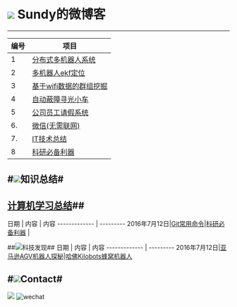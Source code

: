 # ![](http://i.imgur.com/S7xBFja.png) Sundy的微博客

------
编号  | 项目
------------- | ---------
1  | [分布式多机器人系统](https://github.com/sundyCoder/MultiRobots/blob/master/README.md)
2  | [多机器人ekf定位](https://github.com/sundyCoder/KalmanFilter)
3  | [基于wifi数据的群组挖掘](https://github.com/sundyCoder/Group-Detection)
4  | [自动蔽障寻光小车](https://github.com/sundyCoder/CarRobot)
5  | [公司员工请假系统](https://github.com/sundyCoder/LeaveApplicationSystem)
6. | [微信(无需联网)](https://github.com/sundyCoder/wechat)
7. | [IT技术总结](https://github.com/sundyCoder/CSK)
8  | [科研必备利器](https://github.com/sundyCoder/CSK/blob/master/2016-7/Research-Tools.md)

#![](http://i.imgur.com/S7xBFja.png)知识总结#
---
## [计算机学习总结](https://github.com/sundyCoder/CSK)##
日期  | 内容  | 内容
------------- | ---------
2016年7月12日|[Git常用命令](https://github.com/sundyCoder/CSK/blob/master/2016-7/git-command.md)|[科研必备利器](https://github.com/sundyCoder/CSK/blob/master/2016-7/Research-Tools.md) |

##![](http://i.imgur.com/S7xBFja.png)科技发现##
日期  | 内容 | 内容
------------- | ---------
2016年7月12日|[亚马逊AGV机器人探秘](https://zhuanlan.zhihu.com/p/21573656)|[哈佛Kilobots蜂窝机器人](https://zhuanlan.zhihu.com/p/21542525)

#![](http://i.imgur.com/S7xBFja.png)Contact#
----
<a href="https://github.com/sundyCoder" target="_blank"> <img src="http://i.imgur.com/ytxW0VQ.png"   /></a> ![wechat](http://i.imgur.com/1TDj1p7.jpg)




